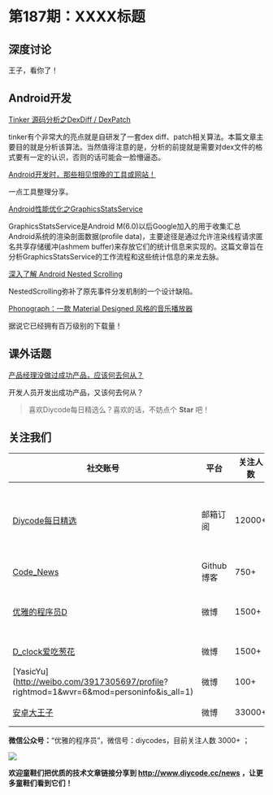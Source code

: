 # 第187期：XXXX标题

## 深度讨论

[]()

王子，看你了！

## Android开发

[Tinker 源码分析之DexDiff / DexPatch](https://www.diycode.cc/news/2096)

tinker有个非常大的亮点就是自研发了一套dex diff、patch相关算法。本篇文章主要目的就是分析该算法。当然值得注意的是，分析的前提就是需要对dex文件的格式要有一定的认识，否则的话可能会一脸懵逼态。

[Android开发时，那些相见恨晚的工具或网站！](https://www.diycode.cc/news/2100)

一点工具整理分享。

[Android性能优化之GraphicsStatsService](https://www.diycode.cc/news/2099)

GraphicsStatsService是Android M(6.0)以后Google加入的用于收集汇总Android系统的渲染剖面数据(profile data)，主要途径是通过允许渲染线程请求匿名共享存储缓冲(ashmem buffer)来存放它们的统计信息来实现的。这篇文章旨在分析GraphicsStatsService的工作流程和这些统计信息的来龙去脉。

[深入了解 Android Nested Scrolling](https://www.diycode.cc/news/2101)

NestedScrolling弥补了原先事件分发机制的一个设计缺陷。

[Phonograph：一款 Material Designed 风格的音乐播放器](https://github.com/kabouzeid/Phonograph)

据说它已经拥有百万级别的下载量！

## 课外话题

[产品经理没做过成功产品，应该何去何从？](https://www.zhihu.com/question/56728746)

开发人员开发出成功产品，又该何去何从？

> 喜欢Diycode每日精选么？喜欢的话，不妨点个 **Star** 吧！

## 关注我们

| 社交账号  |  平台  | 关注人数 | 说明 |
| -------- | -------- | -------- | -------- |
| [Diycode每日精选](http://list.qq.com/cgi-bin/qf_invite?id=d469993d2c888e971c0fbb2309c4d84256968386b126b967)|   邮箱订阅  | 12000+ | 每日分享一次Android、iOS、Swfit技术干货  |
| [Code_News](https://github.com/DiyCodes/code_news) |    Github博客  |750+ | 每日邮件推送列表  |
| [优雅的程序员D](http://weibo.com/u/5891258264) |   微博  | 1500+ | 官方微博，每日分享开源信息  |
| [D_clock爱吃葱花](http://weibo.com/u/2480694892)  |   微博  | 1500+ | 日报发起人  |
|[YasicYu](http://weibo.com/3917305697/profile? rightmod=1&wvr=6&mod=personinfo&is_all=1)  |   微博  | 100+ | 日报发起人  |
|[安卓大王子](http://weibo.com/apkbus/)   |   微博  | 33000+ | 日报发起人  |

**微信公众号：**“优雅的程序员”，微信号：diycodes，目前关注人数 3000+ ；

![](http://upload-images.jianshu.io/upload_images/1846413-b42abfa70f909099.jpg?imageMogr2/auto-orient/strip%7CimageView2/2/w/1240)

**欢迎童鞋们把优质的技术文章链接分享到 http://www.diycode.cc/news ，让更多童鞋们看到它们！**